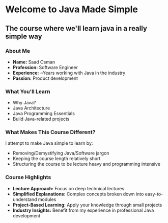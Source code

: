 # Welcome to Java Made Simple
## The course where we'll learn java in a really simple way

### About Me

- **Name:** Saad Osman
- **Profession:** Software Engineer
- **Experience:** ~Years working with Java in the industry
- **Passion:** Product development

### What You'll Learn

- Why Java?
- Java Architecture
- Java Programming Essentials
- Build Java-related projects

### What Makes This Course Different?

I attempt to make Java simple to learn by:

- Removing/Demystifying Java/Software jargon
- Keeping the course length relatively short
- Structuring the course to be lecture heavy and programming intensive

### Course Highlights

- **Lecture Approach:** Focus on deep technical lectures 
- **Simplified Explanations:** Complex concepts broken down into easy-to-understand modules
- **Project-Based Learning:** Apply your knowledge through small projects
- **Industry Insights:** Benefit from my experience in professional Java development

